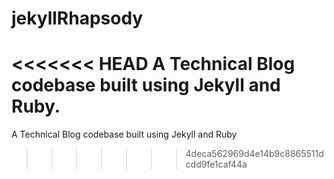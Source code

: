 # jekyllRhapsody
<<<<<<< HEAD
A Technical Blog codebase built using Jekyll and Ruby.
=======
A Technical Blog codebase built using Jekyll and Ruby
>>>>>>> 4deca562969d4e14b9c8865511dcdd9fe1caf44a
